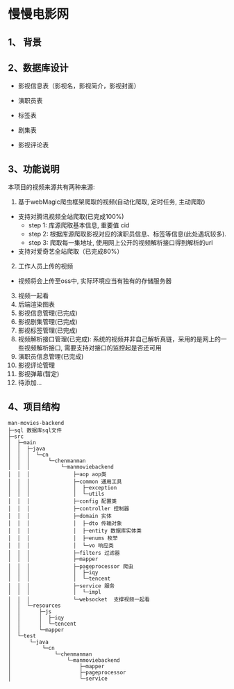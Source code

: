 # 慢慢电影网

## 1、 背景

## 2、数据库设计

- 影视信息表（影视名，影视简介，影视封面）

- 演职员表

- 标签表

- 剧集表

- 影视评论表

## 3、功能说明

本项目的视频来源共有两种来源:
1. 基于webMagic爬虫框架爬取的视频(自动化爬取, 定时任务, 主动爬取)
- 支持对腾讯视频全站爬取(已完成100%)
  - step 1: 库源爬取基本信息, 重要值 cid
  - step 2: 根据库源爬取影视对应的演职员信息、标签等信息(此处遇坑较多).
  - step 3: 爬取每一集地址, 使用网上公开的视频解析接口得到解析的url
- 支持对爱奇艺全站爬取（已完成80%）
2. 工作人员上传的视频
- 视频将会上传至oss中, 实际环境应当有独有的存储服务器
3. 视频一起看
4. 后端渲染图表
5. 影视信息管理(已完成)
6. 影视剧集管理(已完成)
7. 影视标签管理(已完成)
8. 视频解析接口管理(已完成): 系统的视频并非自己解析真链，采用的是网上的一些视频解析接口, 需要支持对接口的监控起是否还可用
9. 演职员信息管理(已完成)
10. 影视评论管理
11. 影视弹幕(暂定)
12. 待添加...
## 4、项目结构
```text
man-movies-backend
├─sql 数据库sql文件
├─src
│  ├─main
│  │  ├─java
│  │  │  └─cn
│  │  │      └─chenmanman
│  │  │          └─manmoviebackend
│  │  │              ├─aop aop类
│  │  │              ├─common 通用工具
│  │  │              │  ├─exception
│  │  │              │  └─utils
│  │  │              ├─config 配置类
│  │  │              ├─controller 控制器
│  │  │              ├─domain 实体
│  │  │              │  ├─dto 传输对象
│  │  │              │  ├─entity 数据库实体类
│  │  │              │  ├─enums 枚举
│  │  │              │  └─vo 响应类       
│  │  │              ├─filters 过滤器
│  │  │              ├─mapper
│  │  │              ├─pageprocessor 爬虫
│  │  │              │  ├─iqy
│  │  │              │  └─tencent
│  │  │              ├─service 服务
│  │  │              │  └─impl    
│  │  │              └─websocket  支撑视频一起看
│  │  └─resources
│  │      ├─js
│  │      │  ├─iqy
│  │      │  └─tencent
│  │      └─mapper   
│  └─test
│      └─java
│          └─cn
│              └─chenmanman
│                  └─manmoviebackend
│                      ├─mapper
│                      ├─pageprocessor   
│                      └─service
```
